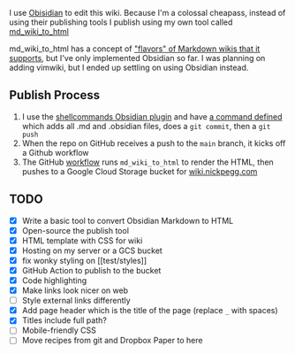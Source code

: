 I use [Obisidian](https://obsidian.md/) to edit this wiki. Because I'm a colossal cheapass, instead of using their publishing tools I publish using my own tool called [md_wiki_to_html](https://github.com/nickpegg/md_wiki_to_html)

md_wiki_to_html has a concept of ["flavors" of Markdown wikis that it supports](https://github.com/nickpegg/md_wiki_to_html/blob/93d3f04126474b1d2ba451507e3239f2107d5748/md_wiki_to_html/config.py#L30-L45), but I've only implemented Obsidian so far. I was planning on adding vimwiki, but I ended up settling on using Obsidian instead.

## Publish Process
1. I use the [shellcommands Obsidian plugin](https://publish.obsidian.md/shellcommands/) and have [a command defined](https://github.com/nickpegg/wiki.nickpegg.com/blob/2331e7476176ebd1fb2208662b918831a5fdf239/.obsidian/plugins/obsidian-shellcommands/data.json#L14-L17) which adds all .md and .obsidian files, does a `git commit`, then a `git push`
2. When the repo on GitHub receives a push to the `main` branch, it kicks off a Github workflow
3. The GitHub [workflow](https://github.com/nickpegg/wiki.nickpegg.com/blob/main/.github/workflows/publish.yml) runs `md_wiki_to_html` to render the HTML, then pushes to a Google Cloud Storage bucket for [wiki.nickpegg.com](https://wiki.nickpegg.com/)

## TODO
- [x] Write a basic tool to convert Obsidian Markdown to HTML
- [x] Open-source the publish tool
- [x] HTML template with CSS for wiki
- [x] Hosting on my server or a GCS bucket
- [x] fix wonky styling on [[test/styles]]
- [x] GitHub Action to publish to the bucket
- [x] Code highlighting
- [x] Make links look nicer on web
- [ ] Style external links differently
- [x] Add page header which is the title of the page (replace `_` with spaces)
- [x] Titles include full path?
- [ ] Mobile-friendly CSS
- [ ] Move recipes from git and Dropbox Paper to here